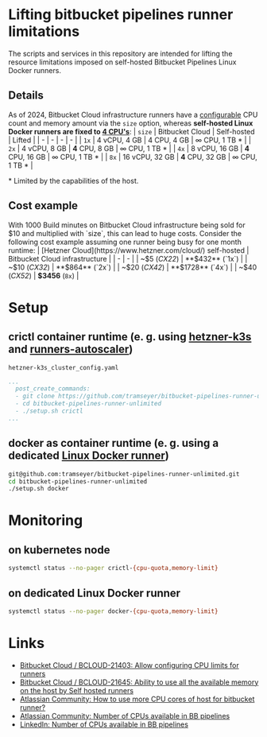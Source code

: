 # Lifting bitbucket pipelines runner limitations
The scripts and services in this repository are intended for lifting the resource limitations imposed on self-hosted Bitbucket Pipelines Linux Docker runners.
## Details
As of 2024, Bitbucket Cloud infrastructure runners have a [configurable](https://support.atlassian.com/bitbucket-cloud/docs/step-options/#Size) CPU count and memory amount via the `size` option, whereas **self-hosted Linux Docker runners are fixed to [4 CPU's](https://jira.atlassian.com/browse/BCLOUD-21403)**:
| `size` | Bitbucket Cloud | Self-hosted | Lifted |
| - | - | - | - |
| `1x` | 4 vCPU, 4 GB | 4 CPU, 4 GB | ∞ CPU, 1 TB * |
| `2x` | 4 vCPU, 8 GB | **4** CPU, 8 GB | ∞ CPU, 1 TB * |
| `4x` | 8 vCPU, 16 GB | **4** CPU, 16 GB | ∞ CPU, 1 TB * |
| `8x` | 16 vCPU, 32 GB | **4** CPU, 32 GB | ∞ CPU, 1 TB * |

\* Limited by the capabilities of the host.
## Cost example
With 1000 Build minutes on Bitbucket Cloud infrastructure being sold for $10 and multiplied with `size`, this can lead to huge costs. Consider the following cost example assuming one runner being busy for one month runtime:
| [Hetzner Cloud](https://www.hetzner.com/cloud/) self-hosted | Bitbucket Cloud infrastructure |
| - | - |
| ~$5 (*CX22*) | **$432** (`1x`) |
| ~$10 (*CX32*) | **$864** (`2x`) |
| ~$20 (*CX42*) | **$1728** (`4x`) |
| ~$40 (*CX52*) | **$3456** (`8x`) |
# Setup
## crictl container runtime (e. g. using [hetzner-k3s](https://github.com/vitobotta/hetzner-k3s) and [runners-autoscaler](https://bitbucket.org/bitbucketpipelines/runners-autoscaler))
`hetzner-k3s_cluster_config.yaml`
```yml
...
  post_create_commands:
  - git clone https://github.com/tramseyer/bitbucket-pipelines-runner-unlimited.git
  - cd bitbucket-pipelines-runner-unlimited
  - ./setup.sh crictl
...
```
## docker as container runtime (e. g. using a dedicated [Linux Docker runner](https://support.atlassian.com/bitbucket-cloud/docs/set-up-and-use-runners-for-linux/))
```sh
git@github.com:tramseyer/bitbucket-pipelines-runner-unlimited.git
cd bitbucket-pipelines-runner-unlimited
./setup.sh docker
```
# Monitoring
## on kubernetes node
```sh
systemctl status --no-pager crictl-{cpu-quota,memory-limit}
```
## on dedicated Linux Docker runner
```sh
systemctl status --no-pager docker-{cpu-quota,memory-limit}
```
# Links
* [Bitbucket Cloud / BCLOUD-21403: Allow configuring CPU limits for runners](https://jira.atlassian.com/browse/BCLOUD-21403)
* [Bitbucket Cloud / BCLOUD-21645: Ability to use all the available memory on the host by Self hosted runners](https://jira.atlassian.com/browse/BCLOUD-21645)
* [Atlassian Community: How to use more CPU cores of host for bitbucket runner?](https://community.atlassian.com/t5/Bitbucket-Pipelines-Runners/How-to-use-more-CPU-cores-of-host-for-bitbucket-runner/qaq-p/1825300)
* [Atlassian Community: Number of CPUs available in BB pipelines](https://community.atlassian.com/t5/Bitbucket-questions/Number-of-CPUs-available-in-BB-pipelines/qaq-p/972594)
* [LinkedIn: Number of CPUs available in BB pipelines](https://www.linkedin.com/posts/logmaster_number-of-cpus-available-in-bb-pipelines-activity-7116544179366768640-qexR)
